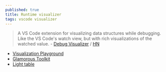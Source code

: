 ```yaml
---
published: true
title: Runtime visualizer
tags: vscode visualizer
---
```

> A VS Code extension for visualizing data structures while debugging. Like the VS Code's watch view, but with rich visualizations of the watched value. - [Debug Visualizer](https://github.com/hediet/vscode-debug-visualizer/tree/master/extension) / [HN](https://news.ycombinator.com/item?id=24304623)

- [Visualization Playground](https://hediet.github.io/visualization/?darkTheme=1)
- [Glamorous Toolkit](https://gtoolkit.com/)
- [Light table](http://lighttable.com/)